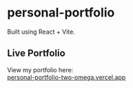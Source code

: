 # personal-portfolio

Built using React + Vite.

##  Live Portfolio

View my portfolio here:  
 [personal-portfolio-two-omega.vercel.app](https://personal-portfolio-two-omega.vercel.app)


